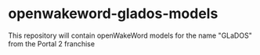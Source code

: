 # openwakeword-glados-models
This repository will contain openWakeWord models for the name "GLaDOS" from the Portal 2 franchise
